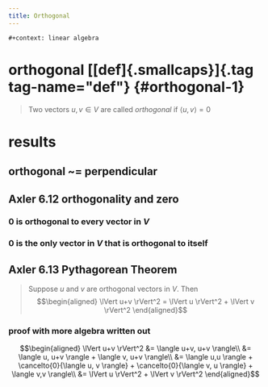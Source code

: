 ```yaml
---
title: Orthogonal
---
```


```{=org}
#+context: linear algebra
```
# orthogonal [[def]{.smallcaps}]{.tag tag-name="def"} {#orthogonal-1}

> Two vectors $u, v \in V$ are called *orthogonal* if
> $\langle u, v \rangle = 0$

# results

## orthogonal \~= perpendicular

## Axler 6.12 orthogonality and zero

### 0 is orthogonal to every vector in $V$

### 0 is the only vector in $V$ that is orthogonal to itself

## Axler 6.13 Pythagorean Theorem

> Suppose $u$ and $v$ are orthogonal vectors in $V$. Then
> $$\begin{aligned}
> \lVert u+v \rVert^2 = \lVert u \rVert^2 + \lVert v \rVert^2
> \end{aligned}$$

### proof with more algebra written out

$$\begin{aligned}
    \lVert u+v \rVert^2 &= \langle u+v, u+v \rangle\\
    &= \langle u, u+v \rangle + \langle v, u+v \rangle\\
    &= \langle u,u \rangle + \cancelto{0}{\langle u, v \rangle} + \cancelto{0}{\langle v, u \rangle} + \langle v,v \rangle\\
    &= \lVert u \rVert^2 + \lVert v \rVert^2
    \end{aligned}$$
